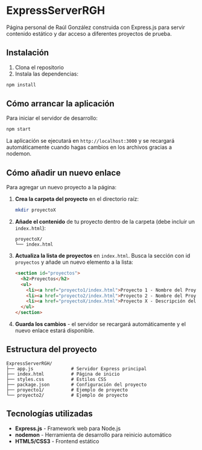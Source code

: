 # ExpressServerRGH

Página personal de Raúl González construida con Express.js para servir contenido estático y dar acceso a diferentes proyectos de prueba.

## Instalación

1. Clona el repositorio
2. Instala las dependencias:
```bash
npm install
```

## Cómo arrancar la aplicación

Para iniciar el servidor de desarrollo:

```bash
npm start
```

La aplicación se ejecutará en `http://localhost:3000` y se recargará automáticamente cuando hagas cambios en los archivos gracias a nodemon.

## Cómo añadir un nuevo enlace

Para agregar un nuevo proyecto a la página:

1. **Crea la carpeta del proyecto** en el directorio raíz:
   ```bash
   mkdir proyectoX
   ```

2. **Añade el contenido** de tu proyecto dentro de la carpeta (debe incluir un `index.html`):
   ```
   proyectoX/
   └── index.html
   ```

3. **Actualiza la lista de proyectos** en `index.html`. Busca la sección con id `proyectos` y añade un nuevo elemento a la lista:
   ```html
   <section id="proyectos">
     <h2>Proyectos</h2>
     <ul>
       <li><a href="proyecto1/index.html">Proyecto 1 - Nombre del Proyecto 1</a></li>
       <li><a href="proyecto2/index.html">Proyecto 2 - Nombre del Proyecto</a></li>
       <li><a href="proyectoX/index.html">Proyecto X - Descripción del nuevo proyecto</a></li>
     </ul>
   </section>
   ```

4. **Guarda los cambios** - el servidor se recargará automáticamente y el nuevo enlace estará disponible.

## Estructura del proyecto

```
ExpressServerRGH/
├── app.js              # Servidor Express principal
├── index.html          # Página de inicio
├── styles.css          # Estilos CSS
├── package.json        # Configuración del proyecto
├── proyecto1/          # Ejemplo de proyecto
└── proyecto2/          # Ejemplo de proyecto
```

## Tecnologías utilizadas

- **Express.js** - Framework web para Node.js
- **nodemon** - Herramienta de desarrollo para reinicio automático
- **HTML5/CSS3** - Frontend estático